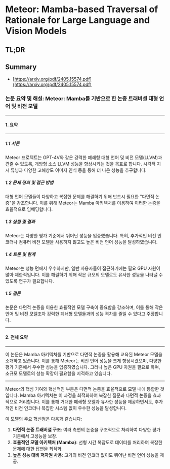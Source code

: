 # Meteor: Mamba-based Traversal of Rationale for Large Language and Vision Models
## TL;DR
## Summary
- [https://arxiv.org/pdf/2405.15574.pdf](https://arxiv.org/pdf/2405.15574.pdf)

### 논문 요약 및 해설: Meteor: Mamba를 기반으로 한 논증 트래버셜 대형 언어 및 비전 모델

---

#### 1. 요약

---

##### 1.1 서론

Meteor 프로젝트는 GPT-4V와 같은 강력한 폐쇄형 대형 언어 및 비전 모델(LLVM)과 견줄 수 있도록, 개방형 소스 LLVM 성능을 향상시키는 것을 목표로 합니다. 시각적 지시 튜닝과 다양한 고해상도 이미지 인식 등을 통해 더 나은 성능을 추구합니다.

##### 1.2 문제 정의 및 접근 방법

대형 언어 모델들이 다양하고 복잡한 문제를 해결하기 위해 반드시 필요한 "다면적 논증"을 강조합니다. 이를 위해 Meteor는 Mamba 아키텍처를 이용하여 이러한 논증을 효율적으로 임베딩합니다.

##### 1.3 실험 및 결과

Meteor는 다양한 평가 기준에서 뛰어난 성능을 입증했습니다. 특히, 추가적인 비전 인코더나 컴퓨터 비전 모델을 사용하지 않고도 높은 비전 언어 성능을 달성하였습니다.

##### 1.4 토론 및 한계

Meteor는 성능 면에서 우수하지만, 일반 사용자들이 접근하기에는 필요 GPU 자원이 많아 제한적입니다. 이를 해결하기 위해 작은 규모의 모델로도 유사한 성능을 나타낼 수 있도록 연구가 필요합니다.

##### 1.5 결론

논문은 다면적 논증을 이용한 효율적인 모델 구축이 중요함을 강조하며, 이를 통해 작은 언어 및 비전 모델조차 강력한 폐쇄형 모델들과의 성능 격차를 줄일 수 있다고 주장합니다.

---

#### 2. 전체 요약

---

이 논문은 Mamba 아키텍처를 기반으로 다면적 논증을 활용해 교육된 Meteor 모델을 소개하고 있습니다. 이를 통해 Meteor는 비전 언어 성능을 크게 향상시켰으며, 다양한 평가 기준에서 우수한 성능을 입증하였습니다. 그러나 높은 GPU 자원을 필요로 하며, 소규모 모델로의 성능 확장이 필요함을 지적하고 있습니다.

---

Meteor의 핵심 기여와 혁신적인 부분은 다면적 논증을 효율적으로 모델 내에 통합한 것입니다. Mamba 아키텍처는 이 과정을 최적화하여 복잡한 질문과 다면적 논증을 효과적으로 처리합니다. 이를 통해 거대한 폐쇄형 모델과 유사한 성능을 제공하면서도, 추가적인 비전 인코더나 복잡한 시스템 없이 우수한 성능을 달성합니다.

이 모델의 주요 혁신점은 다음과 같습니다:
1. **다면적 논증 트래버셜 구조**: 여러 측면의 논증을 구조적으로 처리하여 다양한 평가 기준에서 고성능을 보장.
2. **효율적인 모델 아키텍처 (Mamba)**: 선형 시간 복잡도로 데이터를 처리하여 복잡한 문제에 대한 답변을 최적화.
3. **높은 성능 대비 저자원 사용**: 고가의 비전 인코더 없이도 뛰어난 비전 언어 성능을 제공.